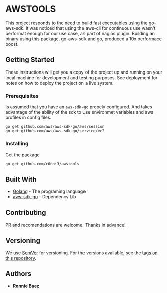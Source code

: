 # AWSTOOLS

This project responds to the need to build fast executables using the
go-aws-sdk. It was noticed that using the aws-cli for continuous use
wasn't performat enough for our use case, as part of nagios plugin.
Building an binary using this package, go-aws-sdk and go, produced a
10x performace boost.

## Getting Started

These instructions will get you a copy of the project up and running on
your local machine for development and testing purposes. See deployment
for notes on how to deploy the project on a live system.

### Prerequisites

Is assumed that you have an `aws-sdk-go` propely configured. And takes
advantage of the ability of the sdk to use environmet variables and
aws profiles in config files.

```
go get github.com/aws/aws-sdk-go/aws/session
go get github.com/aws/aws-sdk-go/service/ec2
```

### Installing

Get the package

```
go get github.com/r0nni3/awstools
```

## Built With

* [Golang](https://golang.org/) - The programing language
* [aws-sdk-go](https://docs.aws.amazon.com/sdk-for-go/v1/developer-guide/welcome.html) - Dependency Lib

## Contributing

PR and recomendations are welcome. Thanks in advance!

## Versioning

We use [SemVer](http://semver.org/) for versioning. For the versions available, see the [tags on this repository](https://github.com/your/project/tags). 

## Authors

* **Ronnie Baez**
